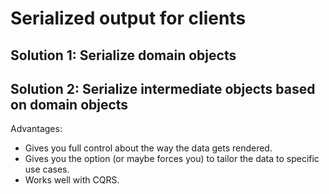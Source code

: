 # Serialized output for clients

## Solution 1: Serialize domain objects

<!-- TODO add description of this solution and its disadvantages -->

## Solution 2: Serialize intermediate objects based on domain objects

Advantages:

- Gives you full control about the way the data gets rendered.
- Gives you the option (or maybe forces you) to tailor the data to specific use cases.
- Works well with CQRS.
